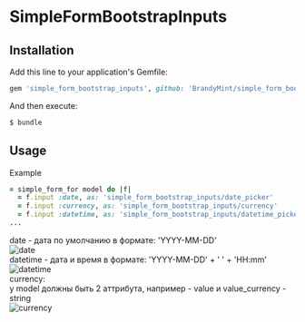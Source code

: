 # SimpleFormBootstrapInputs

## Installation
Add this line to your application's Gemfile:

```ruby
gem 'simple_form_bootstrap_inputs', github: 'BrandyMint/simple_form_bootstrap_inputs'
```

And then execute:
```bash
$ bundle
```

## Usage
Example
```ruby
= simple_form_for model do |f|
  = f.input :date, as: 'simple_form_bootstrap_inputs/date_picker'
  = f.input :currency, as: 'simple_form_bootstrap_inputs/currency'
  = f.input :datetime, as: 'simple_form_bootstrap_inputs/datetime_picker'
...
```
date - дата по умолчанию в формате: 'YYYY-MM-DD'\
![date](https://github.com/BrandyMint/simple_form_bootstrap_inputs/doc/date?raw=true)\
datetime - дата и время в формате: 'YYYY-MM-DD' + ' ' + 'HH:mm'\
![datetime](https://github.com/BrandyMint/simple_form_bootstrap_inputs/doc/datetime?raw=true)\
currency:\
у model должны быть 2 аттрибута, например - value и value_currency - string\
![currency](https://github.com/BrandyMint/simple_form_bootstrap_inputs/doc/currency?raw=true)
